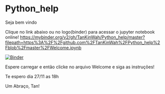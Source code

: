 # Python_help

Seja bem vindo

Clique no link abaixo ou no logo(binder) para acessar o jupyter notebook online!
https://mybinder.org/v2/gh/TanKinWah/Python_help/master?filepath=https%3A%2F%2Fgithub.com%2FTanKinWah%2FPython_help%2Fblob%2Fmaster%2FWelcome.ipynb

[![Binder](https://mybinder.org/badge_logo.svg)](https://mybinder.org/v2/gh/TanKinWah/Python_help/master?filepath=https%3A%2F%2Fgithub.com%2FTanKinWah%2FPython_help%2Fblob%2Fmaster%2FWelcome.ipynb)

Espere carregar e então clicke no arquivo Welcome e siga as instruções!

Te espero dia 27/11 as 18h

Um Abraço, Tan!
